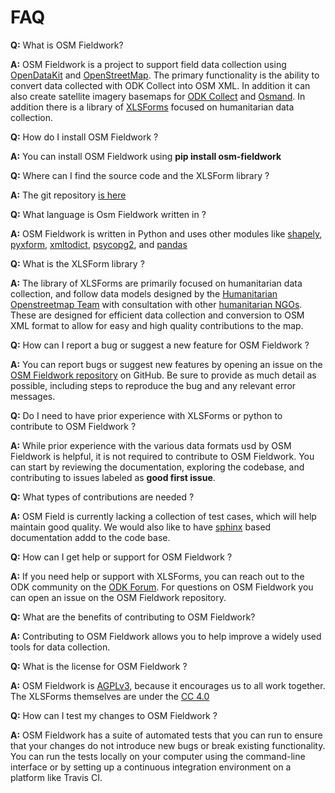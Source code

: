 # FAQ

**Q:** What is OSM Fieldwork?

**A:** OSM Fieldwork is a project to support field data collection using
[OpenDataKit](https://opendatakit.org/software/) and
[OpenStreetMap](https://www.openstreetmap.org). The primary
functionality is the ability to convert data collected with ODK
Collect into OSM XML. In addition it can also create satellite imagery
basemaps for [ODK Collect](https://docs.getodk.org/collect-intro/) and
[Osmand](https://osmand.net/). In addition there is a library of
[XLSForms](https://xlsform.org/en/) focused on humanitarian data
collection.

**Q:** How do I install OSM Fieldwork ?

**A:** You can install OSM Fieldwork using **pip install osm-fieldwork**

**Q:** Where can I find the source code and the XLSForm library ?

**A:** The git repository [is here](https://github.com/hotosm/osm-fieldwork)

**Q:** What language is Osm Fieldwork written in ?

**A:** OSM Fieldwork is written in Python and uses other modules like
[shapely](https://pypi.org/project/shapely/),
[pyxform](https://pypi.org/project/pyxform/),
[xmltodict](https://pypi.org/project/xmltodict/),
[psycopg2](https://pypi.org/project/psycopg/), and
[pandas](https://pypi.org/project/pandas/)

**Q:** What is the XLSForm library ?

**A:** The library of XLSForms are primarily focused on humanitarian
data collection, and follow data models designed by the [Humanitarian
Openstreetmap Team](https://www.hotosm.org) with consultation with
other [humanitarian
NGOs](https://en.wikipedia.org/wiki/Non-governmental_organization). These
are designed for efficient data collection and conversion to OSM XML
format to allow for easy and high quality contributions to the map.

**Q:** How can I report a bug or suggest a new feature for OSM
  Fieldwork ?

**A:** You can report bugs or suggest new features by opening an issue
  on the [OSM Fieldwork
  repository](https://github.com/hotosm/osm-fieldwork/issues) on
  GitHub. Be sure to provide as  much detail as possible, including
  steps to reproduce the bug and any relevant error messages.

**Q:** Do I need to have prior experience with XLSForms or python to
contribute to OSM Fieldwork ?

**A:** While prior experience with the various data formats usd by OSM
  Fieldwork is  helpful, it is not required to contribute to OSM
  Fieldwork. You can  start by reviewing the documentation, exploring
  the codebase, and contributing to issues labeled as **good first issue**.

**Q:** What types of contributions are needed ?

**A:** OSM Field is currently lacking a collection of test cases, which
will help maintain good quality. We would also like to have
[sphinx](https://www.sphinx-doc.org/) based documentation addd to the
code base.

**Q:** How can I get help or support for OSM Fieldwork ?

**A:** If you need help or support with XLSForms, you can reach out to the
  ODK community on the [ODK Forum](https://forum.getodk.org/). For
  questions on OSM Fieldwork you can open an issue on the OSM
  Fieldwork repository.

**Q:** What are the benefits of contributing to OSM Fieldwork?

**A:** Contributing to OSM Fieldwork allows you to help improve a widely
used tools for data collection.

**Q:** What is the license for OSM Fieldwork ?

**A:** OSM Fieldwork is
[AGPLv3](https://www.fsf.org/bulletin/2021/fall/the-fundamentals-of-the-agplv3),
because it encourages us to all work together. The XLSForms themselves
are under the [CC 4.0](https://creativecommons.org/licenses/by/4.0/)

**Q:** How can I test my changes to OSM Fieldwork ?

**A:** OSM Fieldwork has a suite of automated tests that you can run to
ensure that your changes do not introduce new bugs or break existing
functionality. You can run the tests locally on your computer using
the command-line interface or by setting up a continuous integration
environment on a platform like Travis CI.
